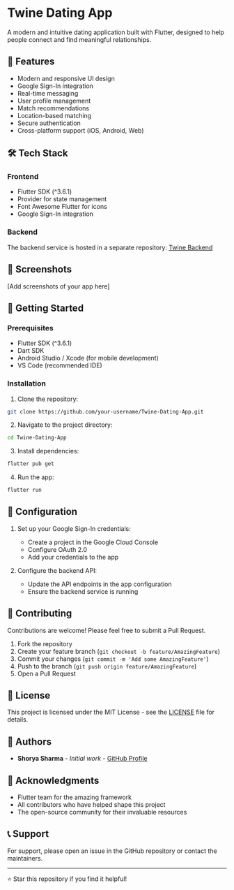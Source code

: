 # Twine Dating App

A modern and intuitive dating application built with Flutter, designed to help people connect and find meaningful relationships.

## 🌟 Features

- Modern and responsive UI design
- Google Sign-In integration
- Real-time messaging
- User profile management
- Match recommendations
- Location-based matching
- Secure authentication
- Cross-platform support (iOS, Android, Web)

## 🛠️ Tech Stack

### Frontend
- Flutter SDK (^3.6.1)
- Provider for state management
- Font Awesome Flutter for icons
- Google Sign-In integration

### Backend
The backend service is hosted in a separate repository: [Twine Backend](https://github.com/Shorya-Sharma/Twine-Backend)

## 📱 Screenshots

[Add screenshots of your app here]

## 🚀 Getting Started

### Prerequisites
- Flutter SDK (^3.6.1)
- Dart SDK
- Android Studio / Xcode (for mobile development)
- VS Code (recommended IDE)

### Installation

1. Clone the repository:
```bash
git clone https://github.com/your-username/Twine-Dating-App.git
```

2. Navigate to the project directory:
```bash
cd Twine-Dating-App
```

3. Install dependencies:
```bash
flutter pub get
```

4. Run the app:
```bash
flutter run
```

## 🔧 Configuration

1. Set up your Google Sign-In credentials:
   - Create a project in the Google Cloud Console
   - Configure OAuth 2.0
   - Add your credentials to the app

2. Configure the backend API:
   - Update the API endpoints in the app configuration
   - Ensure the backend service is running

## 🤝 Contributing

Contributions are welcome! Please feel free to submit a Pull Request.

1. Fork the repository
2. Create your feature branch (`git checkout -b feature/AmazingFeature`)
3. Commit your changes (`git commit -m 'Add some AmazingFeature'`)
4. Push to the branch (`git push origin feature/AmazingFeature`)
5. Open a Pull Request

## 📝 License

This project is licensed under the MIT License - see the [LICENSE](LICENSE) file for details.

## 👥 Authors

- **Shorya Sharma** - *Initial work* - [GitHub Profile](https://github.com/Shorya-Sharma)

## 🙏 Acknowledgments

- Flutter team for the amazing framework
- All contributors who have helped shape this project
- The open-source community for their invaluable resources

## 📞 Support

For support, please open an issue in the GitHub repository or contact the maintainers.

---

⭐ Star this repository if you find it helpful!
